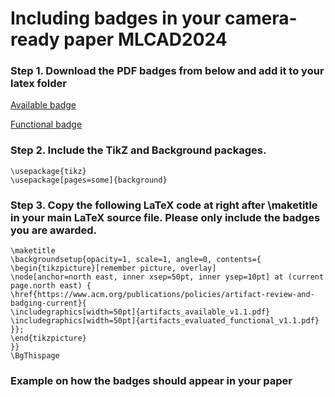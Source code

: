 # Including badges in your camera-ready paper MLCAD2024

### Step 1. Download the PDF badges from below and add it to your latex folder

[Available badge](acm_badges/artifacts_available_v1.1.pdf)

[Functional badge](acm_badges/artifacts_functional_v1.1.pdf)

### Step 2. Include the TikZ and Background packages.
    \usepackage{tikz}
    \usepackage[pages=some]{background}

### Step 3. Copy the following LaTeX code at right after \maketitle in your main LaTeX source file. Please only include the badges you are awarded. 
    \maketitle
    \backgroundsetup{opacity=1, scale=1, angle=0, contents={
    \begin{tikzpicture}[remember picture, overlay]
    \node[anchor=north east, inner xsep=50pt, inner ysep=10pt] at (current page.north east) {
    \href{https://www.acm.org/publications/policies/artifact-review-and-badging-current}{
    \includegraphics[width=50pt]{artifacts_available_v1.1.pdf}
    \includegraphics[width=50pt]{artifacts_evaluated_functional_v1.1.pdf}
    }};
    \end{tikzpicture}
    }}
    \BgThispage

### Example on how the badges should appear in your paper
[](example_acm_badges_in_paper.png)
